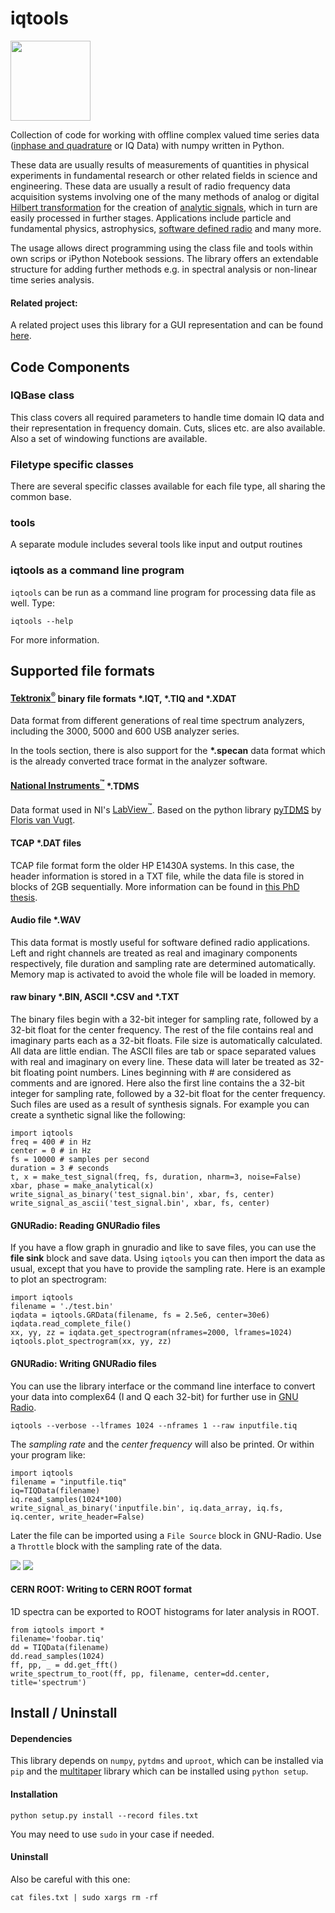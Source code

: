 iqtools
============
<img src="https://raw.githubusercontent.com/xaratustrah/iqtools/master/icon.png" width="128">

Collection of code for working with offline complex valued time series data ([inphase and quadrature](https://en.wikipedia.org/wiki/In-phase_and_quadrature_components) or IQ Data) with numpy written in Python.

These data are usually results of measurements of quantities in physical experiments in fundamental research or other related fields in science and engineering. These data are usually a result of radio frequency data acquisition systems involving one of the many methods of analog or digital [Hilbert transformation](https://en.wikipedia.org/wiki/Hilbert_transform) for the creation of [analytic signals](https://en.wikipedia.org/wiki/Analytic_signal), which in turn are easily processed in further stages. Applications include particle and fundamental physics, astrophysics, [software defined radio](https://en.wikipedia.org/wiki/Software-defined_radio) and many more.

The usage allows direct programming using the class file and tools within own scrips or iPython Notebook sessions. The library offers an extendable structure for adding further methods e.g. in spectral analysis or non-linear time series analysis.

#### Related project:
A related project uses this library for a GUI representation and can be found [here](https://github.com/xaratustrah/iqgui).

## Code Components

### IQBase class
This class covers all required parameters to handle time domain IQ data and their representation in frequency domain. Cuts, slices etc. are also available. Also a set of windowing functions are available.

### Filetype specific classes

There are several specific classes available for each file type, all sharing the common base.

### tools

A separate module includes several tools like input and output routines


### iqtools as a command line program

`iqtools` can be run as a command line program for processing data file as well. Type:

    iqtools --help

For more information.


## Supported file formats

#### [Tektronix<sup>&reg;</sup>](http://www.tek.com) binary file formats \*.IQT, \*.TIQ and \*.XDAT

Data format from different generations of real time spectrum analyzers, including the 3000, 5000 and 600 USB analyzer series.

In the tools section, there is also support for the **\*.specan** data format which is the already converted trace format in the analyzer software.

#### [National Instruments<sup>&trade;</sup>](http://www.ni.com) \*.TDMS

Data format used in NI's [LabView<sup>&trade;</sup>](http://www.ni.com/labview/). Based on the python library [pyTDMS](http://sourceforge.net/projects/pytdms/) by [Floris van Vugt](http://www.florisvanvugt.com).

#### TCAP \*.DAT files
TCAP file format form the older HP E1430A systems. In this case, the header information is stored in a TXT file, while the data file is stored in blocks of 2GB sequentially. More information can be found in [this PhD thesis](http://www.worldcat.org/oclc/76566695).

#### Audio file \*.WAV

This data format is mostly useful for software defined radio applications. Left and right channels are treated as real and imaginary components respectively, file duration and sampling rate are determined automatically. Memory map is activated to avoid the whole file will be loaded in memory.

#### raw binary \*.BIN, ASCII \*.CSV and \*.TXT

The binary files begin with a 32-bit integer for sampling rate, followed by a 32-bit float for the center frequency. The rest of the file contains real and imaginary parts each as a 32-bit floats. File size is automatically calculated. All data are little endian. The ASCII files are tab or space separated values with real and imaginary on every line. These data will later be treated as 32-bit floating point numbers. Lines beginning with # are considered as comments and are ignored. Here also the first line contains the a 32-bit integer for sampling rate, followed by a 32-bit float for the center frequency. Such files are used as a result of synthesis signals. For example you can create a synthetic signal like the following:

    import iqtools
    freq = 400 # in Hz
    center = 0 # in Hz
    fs = 10000 # samples per second
    duration = 3 # seconds
    t, x = make_test_signal(freq, fs, duration, nharm=3, noise=False)
    xbar, phase = make_analytical(x)
    write_signal_as_binary('test_signal.bin', xbar, fs, center)
    write_signal_as_ascii('test_signal.bin', xbar, fs, center)

#### GNURadio: Reading GNURadio files
If you have a flow graph in gnuradio and like to save files, you can use the **file sink** block and save data. Using `iqtools` you can then import the data as usual, except that you have to provide the sampling rate. Here is an example to plot an spectrogram:

    import iqtools
    filename = './test.bin'
    iqdata = iqtools.GRData(filename, fs = 2.5e6, center=30e6)
    iqdata.read_complete_file()
    xx, yy, zz = iqdata.get_spectrogram(nframes=2000, lframes=1024)
    iqtools.plot_spectrogram(xx, yy, zz)

#### GNURadio: Writing GNURadio files

You can use the library interface or the command line interface to convert your data into complex64 (I and Q each 32-bit) for further use in [GNU Radio](http://gnuradio.org/).

    iqtools --verbose --lframes 1024 --nframes 1 --raw inputfile.tiq

The *sampling rate* and the *center frequency* will also be printed. Or within your program like:

    import iqtools
    filename = "inputfile.tiq"
    iq=TIQData(filename)
    iq.read_samples(1024*100)
    write_signal_as_binary('inputfile.bin', iq.data_array, iq.fs, iq.center, write_header=False)


Later the file can be imported using a `File Source` block in GNU-Radio. Use a `Throttle` block with the sampling rate of the data.

<img src="https://raw.githubusercontent.com/xaratustrah/iqtools/master/gnuradio1.png">
<img src="https://raw.githubusercontent.com/xaratustrah/iqtools/master/gnuradio2.png">

#### CERN ROOT: Writing to CERN ROOT format

1D spectra can be exported to ROOT histograms for later analysis in ROOT.

    from iqtools import *
    filename='foobar.tiq'
    dd = TIQData(filename)
    dd.read_samples(1024)
    ff, pp, _ = dd.get_fft()
    write_spectrum_to_root(ff, pp, filename, center=dd.center, title='spectrum')




## Install / Uninstall

#### Dependencies

This library depends on `numpy`, `pytdms` and `uproot`, which can be installed via `pip` and the [multitaper](https://github.com/xaratustrah/multitaper) library which can be installed using `python setup`.


#### Installation

    python setup.py install --record files.txt

You may need to use `sudo` in your case if needed.

#### Uninstall

Also be careful with this one:

    cat files.txt | sudo xargs rm -rf

